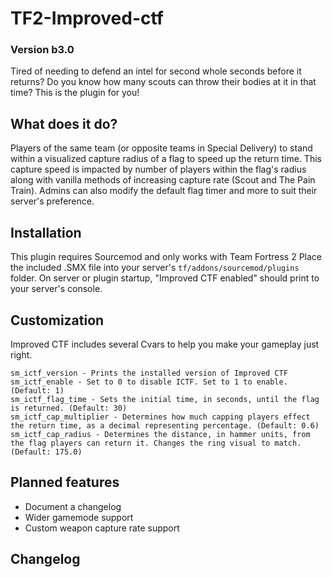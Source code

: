 # TF2-Improved-ctf
### Version b3.0
Tired of needing to defend an intel for second whole seconds before it returns? Do you know how many scouts can throw their bodies at it in that time? This is the plugin for you!

## What does it do?
Players of the same team (or opposite teams in Special Delivery) to stand within a visualized capture radius of a flag to speed up the return time. This capture speed is impacted by number of players within the flag's radius along with vanilla methods of increasing capture rate (Scout and The Pain Train). Admins can also modify the default flag timer and more to suit their server's preference.

## Installation
This plugin requires Sourcemod and only works with Team Fortress 2
Place the included .SMX file into your server's `tf/addons/sourcemod/plugins` folder. On server or plugin startup, "Improved CTF enabled" should print to your server's console.

## Customization
Improved CTF includes several Cvars to help you make your gameplay just right.
```
sm_ictf_version - Prints the installed version of Improved CTF
sm_ictf_enable - Set to 0 to disable ICTF. Set to 1 to enable. (Default: 1)
sm_ictf_flag_time - Sets the initial time, in seconds, until the flag is returned. (Default: 30)
sm_ictf_cap_multiplier - Determines how much capping players effect the return time, as a decimal representing percentage. (Default: 0.6)
sm_ictf_cap_radius - Determines the distance, in hammer units, from the flag players can return it. Changes the ring visual to match. (Default: 175.0)
```
## Planned features
- Document a changelog
- Wider gamemode support
- Custom weapon capture rate support

## Changelog

